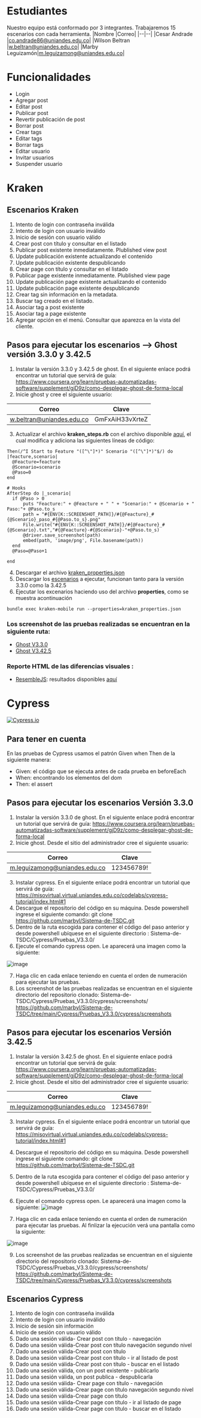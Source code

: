 # Estudiantes
Nuestro equipo está conformado por 3 integrantes. Trabajaremos 15 escenarios con cada herramienta.
|Nombre |Correo|
|--|--|
|Cesar Andrade |co.andrade86@uniandes.edu.co|
|Wilson Beltran |w.beltran@uniandes.edu.co|
|Marby Leguizamón|m.leguizamong@uniandes.edu.co|

# Funcionalidades
- Login
- Agregar post 
- Editar post
- Publicar post
- Revertir publicación de post
- Borrar post
- Crear tags
- Editar tags
- Borrar tags
- Editar usuario
- Invitar usuarios
- Suspender usuario

# Kraken
## Escenarios Kraken
1. Intento de login con contraseña inválida
2. Intento de login con usuario inválido
3. Inicio de sesión con usuario válido
3. Crear post con título y consultar en el listado
4. Publicar post existente inmediatamente. Plublished view post
5. Update publicación existente actualizando el contenido
6. Update publicación existente despublicando
7. Crear page con título y consultar en el listado
8. Publicar page existente inmediatamente. Plublished view page
9. Update publicación page existente actualizando el contenido
10. Update publicación page existente despublicando
11. Crear tag sin información en la metadata. 
12. Buscar tag creado en el listado.
13. Asociar tag a post existente
14. Asociar tag a page existente 
15. Agregar opción en el menú. Consultar que aparezca en la vista del cliente.

##  Pasos para ejecutar los escenarios --> Ghost versión 3.3.0 y 3.42.5

1. Instalar la versión 3.3.0 y 3.42.5 de ghost.  En el siguiente enlace podrá encontrar un tutorial que servirá de guía: https://www.coursera.org/learn/pruebas-automatizadas-software/supplement/gjD9z/como-desplegar-ghost-de-forma-local
2. Inicie ghost y cree el siguiente usuario:

|Correo|Clave|
|--|--|
|w.beltran@uniandes.edu.co|GmFxAiH33vXrteZ|

3. Actualizar el archivo **kraken_steps.rb** con el archivo disponible [aquí](/KrakenMobile/kraken_steps.rb), el cual modifica y adiciona las siguientes líneas de código:
```shell
Then(/^I Start to Feature "([^\"]*)" Scenario "([^\"]*)"$/) do |feacture,scenario|
  @Feacture=feacture
  @Scenario=scenario
  @Paso=0
end
 
# Hooks
AfterStep do |_scenario|  
  if @Paso > 0
	  puts "Feacture:" + @Feacture + " " + "Scenario:" + @Scenario + " Paso:"+ @Paso.to_s
	  path = "#{ENV[K::SCREENSHOT_PATH]}/#{@Feacture}_#{@Scenario}_paso_#{@Paso.to_s}.png"
	  File.write("#{ENV[K::SCREENSHOT_PATH]}/#{@Feacture}_#{@Scenario}.txt","#{@Feacture}-#{@Scenario}-"+@Paso.to_s)
	  @driver.save_screenshot(path)
	  embed(path, 'image/png', File.basename(path))
  end
  @Paso=@Paso+1

end
```

4. Descargar el archivo [kraken_properties.json](/KrakenMobile/kraken_properties.json)
5. Descargar los [escenarios](/KrakenMobile/escenarios) a ejecutar, funcionan tanto para la versión 3.3.0 como la 3.42.5
6. Ejecutar los excenarios haciendo uso del archivo **properties**, como se muestra acontinuación

```shell
bundle exec kraken-mobile run --properties=kraken_properties.json
```

### Los screenshot de las pruebas realizadas se encuentran en la siguiente ruta: 
- [Ghost V3.3.0](/KrakenMobile/report_kraken/EscenariosVersion3.3.zip)  
- [Ghost V3.42.5](/KrakenMobile/report_kraken/EscenariosVersion3.4.zip)

### Reporte HTML de las diferencias visuales : 
- [ResembleJS](KrakenMobile/report_html/ResembleJS): resultados disponibles [aquí](/KrakenMobile/report_html/ResembleJS/screenshots/ghost)


# Cypress
[![Cypress.io](https://img.shields.io/badge/tested%20with-Cypress-04C38E.svg)](https://www.cypress.io/)

## Para tener en cuenta
En las pruebas de Cypress usamos el patrón Given when Then de la siguiente manera: 
- Given: el código que se ejecuta antes de cada prueba en beforeEach
- When: encontrando los elementos del dom
- Then: el assert

## Pasos para ejecutar los escenarios Versión 3.3.0

1. Instalar la versión 3.3.0 de ghost.  En el siguiente enlace podrá encontrar un tutorial que servirá de guía: https://www.coursera.org/learn/pruebas-automatizadas-software/supplement/gjD9z/como-desplegar-ghost-de-forma-local
2. Inicie ghost. Desde el sitio del administrador cree el siguiente usuario:

|Correo|Clave|
|--|--|
|m.leguizamong@uniandes.edu.co|123456789!|

3. Instalar cypress. En el siguiente enlace podrá encontrar un tutorial que servirá de guía: https://misovirtual.virtual.uniandes.edu.co/codelabs/cypress-tutorial/index.html#1
4. Descargue el repositorio del código en su máquina. Desde powershell ingrese el siguiente comando: git clone https://github.com/marbyl/Sistema-de-TSDC.git
5. Dentro de la ruta escogida para contener el código del paso anterior y desde powershell ubíquese en el siguiente directorio : Sistema-de-TSDC/Cypress/Pruebas_V3.3.0/
6. Ejecute el comando cypress open. Le aparecerá una imagen como la siguiente: 


![image](https://user-images.githubusercontent.com/78806424/118421599-0a06f380-b687-11eb-9b93-beceafadb1f4.png)

7. Haga clic en cada enlace teniendo en cuenta el orden de numeración para ejecutar las pruebas.
8. Los screenshot de las pruebas realizadas se encuentran en el siguiente directorio del repositorio clonado: Sistema-de-TSDC/Cypress/Pruebas_V3.3.0/cypress/screenshots/
  https://github.com/marbyl/Sistema-de-TSDC/tree/main/Cypress/Pruebas_V3.3.0/cypress/screenshots

## Pasos para ejecutar los escenarios Versión 3.42.5
1. Instalar la versión 3.42.5 de ghost.  En el siguiente enlace podrá encontrar un tutorial que servirá de guía: https://www.coursera.org/learn/pruebas-automatizadas-software/supplement/gjD9z/como-desplegar-ghost-de-forma-local
2. Inicie ghost. Desde el sitio del administrador cree el siguiente usuario:

|Correo|Clave|
|--|--|
|m.leguizamong@uniandes.edu.co|123456789!|

3. Instalar cypress. En el siguiente enlace podrá encontrar un tutorial que servirá de guía: https://misovirtual.virtual.uniandes.edu.co/codelabs/cypress-tutorial/index.html#1
4. Descargue el repositorio del código en su máquina. Desde powershell ingrese el siguiente comando: git clone https://github.com/marbyl/Sistema-de-TSDC.git
5. Dentro de la ruta escogida para contener el código del paso anterior y desde powershell ubíquese en el siguiente directorio : Sistema-de-TSDC/Cypress/Pruebas_V3.3.0/
6. Ejecute el comando cypress open. Le aparecerá una imagen como la siguiente: 
![image](https://user-images.githubusercontent.com/78806424/118421599-0a06f380-b687-11eb-9b93-beceafadb1f4.png)

7. Haga clic en cada enlace teniendo en cuenta el orden de numeración para ejecutar las pruebas. Al finlizar la ejecución verá una pantalla como la siguiente: 

![image](https://user-images.githubusercontent.com/78806424/118431236-77248400-b69b-11eb-843c-57c5bd124db9.png)

9. Los screenshot de las pruebas realizadas se encuentran en el siguiente directorio del repositorio clonado: Sistema-de-TSDC/Cypress/Pruebas_V3.3.0/cypress/screenshots/
  https://github.com/marbyl/Sistema-de-TSDC/tree/main/Cypress/Pruebas_V3.3.0/cypress/screenshots

## Escenarios Cypress
1. Intento de login con contraseña inválida
2. Intento de login con usuario inválido
3. Inicio de sesión sin información
4. Inicio de sesión con usuario válido
5. Dado una sesión válida- Crear post con título - navegación
6. Dado una sesión válida-Crear post con título navegación segundo nivel
7. Dado una sesión válida-Crear post con título
8. Dado una sesión válida-Crear post con título - ir al listado de post
9. Dado una sesión válida-Crear post con título - buscar en el listado
10. Dado una sesión válida, con un post existente - publicarlo
11. Dado una sesión válida, un post publica - despublicarla
12. Dado una sesión válida- Crear page con título - navegación
13. Dado una sesión válida-Crear page con título navegación segundo nivel
14. Dado una sesión válida-Crear page con título
15. Dado una sesión válida-Crear page con título - ir al listado de page
16. Dado una sesión válida-Crear page con título - buscar en el listado

